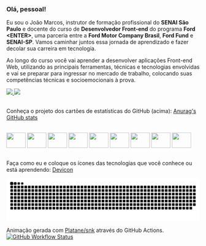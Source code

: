 ### Olá, pessoal!

Eu sou o João Marcos, instrutor de formação profissional do **SENAI São Paulo** e docente do curso de **Desenvolvedor Front-end** do programa **Ford &lt;ENTER&gt;**, uma parceria entre a **Ford Motor Company Brasil**, **Ford Fund** e **SENAI-SP**. Vamos caminhar juntos essa jornada de aprendizado e fazer decolar sua carreira em tecnologia.

Ao longo do curso você vai aprender a desenvolver aplicações Front-end Web, utilizando as principais ferramentas, técnicas e tecnologias envolvidas e vai se preparar para ingressar no mercado de trabalho, colocando suas competências técnicas e socioemocionais à prova.

<div>
  <a href="https://github.com/JoaoRoccella">
    <img height="180" src="https://github-readme-stats.vercel.app/api?username=JoaoRoccella&show_icons=true&theme=transparent">
    <img height="180" src="https://github-readme-stats.vercel.app/api/top-langs/?username=JoaoRoccella&layout=compact&theme=transparent">
  </a>
</div>

<br>

Conheça o projeto dos cartões de estatísticas do GitHub (acima): [Anurag's GitHub stats](https://github.com/anuraghazra/github-readme-stats)

<div style="display: inline_block"><br>
  <img align="center" height="40" width="50" src="https://cdn.jsdelivr.net/gh/devicons/devicon/icons/git/git-original.svg">
  <img align="center" height="40" width="50" src="https://cdn.jsdelivr.net/gh/devicons/devicon/icons/github/github-original.svg">
  <img align="center" height="40" width="50" src="https://cdn.jsdelivr.net/gh/devicons/devicon/icons/html5/html5-original.svg">
  <img align="center" height="40" width="50" src="https://cdn.jsdelivr.net/gh/devicons/devicon/icons/css3/css3-original.svg"> 
  <img align="center" height="40" width="50" src="https://cdn.jsdelivr.net/gh/devicons/devicon/icons/javascript/javascript-original.svg">
  <img align="center" height="40" width="50" src="https://cdn.jsdelivr.net/gh/devicons/devicon/icons/sass/sass-original.svg">
  <img align="center" height="40" width="50" src="https://cdn.jsdelivr.net/gh/devicons/devicon/icons/nodejs/nodejs-original.svg">
  <img align="center" height="40" width="50" src="https://cdn.jsdelivr.net/gh/devicons/devicon/icons/vscode/vscode-original.svg">
  <img align="center" height="40" width="50" src="https://cdn.jsdelivr.net/gh/devicons/devicon/icons/figma/figma-original.svg">
</div>

<br>

Faça como eu e coloque os ícones das tecnologias que você conhece ou está aprendendo: [Devicon](https://devicon.dev/)

<picture>
  <source media="(prefers-color-scheme: dark)" srcset="https://raw.githubusercontent.com/JoaoRoccella/JoaoRoccella/output/github-contribution-grid-snake-dark.svg">
  <source media="(prefers-color-scheme: light)" srcset="https://raw.githubusercontent.com/JoaoRoccella/JoaoRoccella/output/github-contribution-grid-snake.svg">
  <img alt="github-snake" src="https://raw.githubusercontent.com/JoaoRoccella/JoaoRoccella/output/github-contribution-grid-snake.svg">
</picture>

<br>

Animação gerada com [Platane/snk](https://github.com/Platane/snk) através do GitHub Actions. [![GitHub Workflow Status](https://img.shields.io/github/actions/workflow/status/joaoroccella/joaoroccella/cobrinha.yml?label=action&style=flat-square)](https://github.com/JoaoRoccella/JoaoRoccella/actions/workflows/cobrinha.yml)
